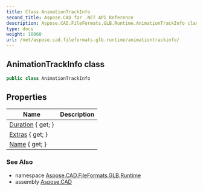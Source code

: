 ```yaml
---
title: Class AnimationTrackInfo
second_title: Aspose.CAD for .NET API Reference
description: Aspose.CAD.FileFormats.GLB.Runtime.AnimationTrackInfo class. 
type: docs
weight: 10860
url: /net/aspose.cad.fileformats.glb.runtime/animationtrackinfo/
---
```

## AnimationTrackInfo class

```csharp
public class AnimationTrackInfo
```

## Properties

| Name | Description |
| --- | --- |
| [Duration](../../aspose.cad.fileformats.glb.runtime/animationtrackinfo/duration/) { get; } |  |
| [Extras](../../aspose.cad.fileformats.glb.runtime/animationtrackinfo/extras/) { get; } |  |
| [Name](../../aspose.cad.fileformats.glb.runtime/animationtrackinfo/name/) { get; } |  |

### See Also

* namespace [Aspose.CAD.FileFormats.GLB.Runtime](../../aspose.cad.fileformats.glb.runtime/)
* assembly [Aspose.CAD](../../)


